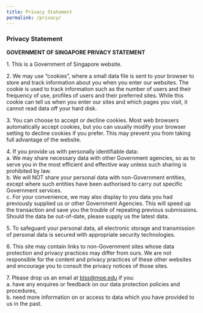 ```yaml
---
title: Privacy Statement
permalink: /privacy/
---
```

### **Privacy Statement**

**GOVERNMENT OF SINGAPORE PRIVACY STATEMENT**

1\.  This is a Government of Singapore website.

2\.  We may use “cookies”, where a small data file is sent to your browser to store and track information about you when you enter our websites. The cookie is used to track information such as the number of users and their frequency of use, profiles of users and their preferred sites. While this cookie can tell us when you enter our sites and which pages you visit, it cannot read data off your hard disk.

3\.  You can choose to accept or decline cookies. Most web browsers automatically accept cookies, but you can usually modify your browser setting to decline cookies if you prefer. This may prevent you from taking full advantage of the website.

4\.  If you provide us with personally identifiable data:<br>
    a.  We may share necessary data with other Government agencies, so as to serve you in the most efficient and effective way unless such sharing is prohibited by law.<br>
    b.  We will NOT share your personal data with non-Government entities, except where such entities have been authorised to carry out specific Government services.<br>
    c.  For your convenience, we may also display to you data you had previously supplied us or other Government Agencies. This will speed up the transaction and save you the trouble of repeating previous submissions. Should the data be out-of-date, please supply us the latest data.

5\.  To safeguard your personal data, all electronic storage and transmission of personal data is secured with appropriate security technologies.

6\.  This site may contain links to non-Government sites whose data protection and privacy practices may differ from ours. We are not responsible for the content and privacy practices of these other websites and encourage you to consult the privacy notices of those sites.

7\.  Please drop us an email at [blss@moe.edu](mailto:blss@moe.edu) if you:<br>
    a.  have any enquires or feedback on our data protection policies and procedures,<br>
    b.  need more information on or access to data which you have provided to us in the past.